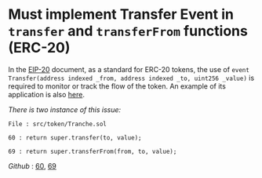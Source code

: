 # Must implement Transfer Event in `transfer` and `transferFrom` functions (ERC-20)

In the [EIP-20](https://eips.ethereum.org/EIPS/eip-20) document, as a standard for ERC-20 tokens, the use of `event Transfer(address indexed _from, address indexed _to, uint256 _value)` is required to monitor or track the flow of the token. An example of its application is also [here](https://github.com/OpenZeppelin/openzeppelin-contracts/blob/9b3710465583284b8c4c5d2245749246bb2e0094/contracts/token/ERC20/ERC20.sol#L66). 

*There is two instance of this issue:*

```solidity
File : src/token/Tranche.sol

60 : return super.transfer(to, value);

69 : return super.transferFrom(from, to, value);
```

*Github* : [60](https://github.com/code-423n4/2023-09-centrifuge/blob/512e7a71ebd9ae76384f837204216f26380c9f91/src/token/Tranche.sol#L60), [69](https://github.com/code-423n4/2023-09-centrifuge/blob/512e7a71ebd9ae76384f837204216f26380c9f91/src/token/Tranche.sol#L69)